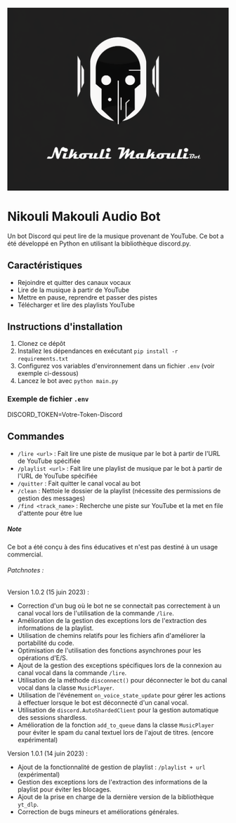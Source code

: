 ![Cover](https://github.com/Lumantis/BotAudio/blob/main/NikouliMakouli.png)

# Nikouli Makouli Audio Bot

Un bot Discord qui peut lire de la musique provenant de YouTube. Ce bot a été développé en Python en utilisant la bibliothèque discord.py.

## Caractéristiques

- Rejoindre et quitter des canaux vocaux
- Lire de la musique à partir de YouTube
- Mettre en pause, reprendre et passer des pistes
- Télécharger et lire des playlists YouTube

## Instructions d'installation

1. Clonez ce dépôt
2. Installez les dépendances en exécutant `pip install -r requirements.txt`
3. Configurez vos variables d'environnement dans un fichier `.env` (voir exemple ci-dessous)
4. Lancez le bot avec `python main.py`

### Exemple de fichier `.env`

DISCORD_TOKEN=Votre-Token-Discord

## Commandes

- `/lire <url>` : Fait lire une piste de musique par le bot à partir de l'URL de YouTube spécifiée
- `/playlist <url>` : Fait lire une playlist de musique par le bot à partir de l'URL de YouTube spécifiée
- `/quitter` : Fait quitter le canal vocal au bot
- `/clean` : Nettoie le dossier de la playlist (nécessite des permissions de gestion des messages)
- `/find <track_name>` : Recherche une piste sur YouTube et la met en file d'attente pour être lue

##### Note

Ce bot a été conçu à des fins éducatives et n'est pas destiné à un usage commercial.

###### Patchnotes :

Version 1.0.2 (15 juin 2023) :

- Correction d'un bug où le bot ne se connectait pas correctement à un canal vocal lors de l'utilisation de la commande `/lire`.
- Amélioration de la gestion des exceptions lors de l'extraction des informations de la playlist.
- Utilisation de chemins relatifs pour les fichiers afin d'améliorer la portabilité du code.
- Optimisation de l'utilisation des fonctions asynchrones pour les opérations d'E/S.
- Ajout de la gestion des exceptions spécifiques lors de la connexion au canal vocal dans la commande `/lire`.
- Utilisation de la méthode `disconnect()` pour déconnecter le bot du canal vocal dans la classe `MusicPlayer`.
- Utilisation de l'événement `on_voice_state_update` pour gérer les actions à effectuer lorsque le bot est déconnecté d'un canal vocal.
- Utilisation de `discord.AutoShardedClient` pour la gestion automatique des sessions shardless.
- Amélioration de la fonction `add_to_queue` dans la classe `MusicPlayer` pour éviter le spam du canal textuel lors de l'ajout de titres. (encore expérimental)


Version 1.0.1 (14 juin 2023) :

- Ajout de la fonctionnalité de gestion de playlist : `/playlist + url` (expérimental)
- Gestion des exceptions lors de l'extraction des informations de la playlist pour éviter les blocages.
- Ajout de la prise en charge de la dernière version de la bibliothèque `yt_dlp`.
- Correction de bugs mineurs et améliorations générales.
